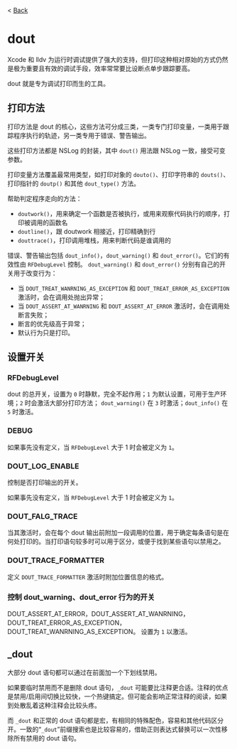 < [Back](../Readme.md)

dout
=======
Xcode 和 lldv 为运行时调试提供了强大的支持，但打印这种相对原始的方式仍然是极为重要且有效的调试手段，效率常常要比设断点单步跟踪要高。

dout 就是专为调试打印而生的工具。

打印方法
----------
打印方法是 dout 的核心，这些方法可分成三类，一类专门打印变量，一类用于跟踪程序执行的轨迹，另一类专用于错误、警告输出。

这些打印方法都是 NSLog 的封装，其中 `dout()` 用法跟 NSLog 一致，接受可变参数。

打印变量方法覆盖最常用类型，如打印对象的 `douto()`、打印字符串的 `douts()`、打印指针的 `doutp()` 和其他 `dout_type()` 方法。

帮助判定程序走向的方法：

* `doutwork()`，用来确定一个函数是否被执行，或用来观察代码执行的顺序，打印被调用的函数名
* `doutline()`，跟 doutwork 相接近，打印精确到行
* `douttrace()`，打印调用堆栈，用来判断代码是谁调用的

错误、警告输出包括 `dout_info()`，`dout_warning()` 和 `dout_error()`。它们的有效性由 `RFDebugLevel` 控制。
`dout_warning()` 和 `dout_error()` 分别有自己的开关用于改变行为：

* 当 `DOUT_TREAT_WANRNING_AS_EXCEPTION` 和 `DOUT_TREAT_ERROR_AS_EXCEPTION` 激活时，会在调用处抛出异常；
* 当 `DOUT_ASSERT_AT_WANRNING` 和 `DOUT_ASSERT_AT_ERROR` 激活时，会在调用处断言失败；
* 断言的优先级高于异常；
* 默认行为只是打印。

设置开关
----------
### RFDebugLevel
dout 的总开关，设置为 `0` 时静默，完全不起作用；`1` 为默认设置，可用于生产环境；`2` 时会激活大部分打印方法； `dout_warning()` 在 `3` 时激活；`dout_info()` 在 `5` 时激活。

### DEBUG
如果事先没有定义，当 `RFDebugLevel` 大于 1 时会被定义为 `1`。

### DOUT_LOG_ENABLE
控制是否打印输出的开关。

如果事先没有定义，当 `RFDebugLevel` 大于 1 时会被定义为 `1`。

### DOUT_FALG_TRACE
当其激活时，会在每个 dout 输出前附加一段调用的位置，用于确定每条语句是在何处打印的。当打印语句较多时可以用于区分，或便于找到某些语句以禁用之。

### DOUT_TRACE_FORMATTER
定义 `DOUT_TRACE_FORMATTER` 激活时附加位置信息的格式。

### 控制 dout_warning、dout_error 行为的开关
DOUT_ASSERT_AT_ERROR，DOUT_ASSERT_AT_WANRNING，DOUT_TREAT_ERROR_AS_EXCEPTION，
DOUT_TREAT_WANRNING_AS_EXCEPTION。
设置为 `1` 以激活。

_dout
------------
大部分 dout 语句都可以通过在前面加一个下划线禁用。

如果要临时禁用而不是删除 dout 语句，`_dout` 可能要比注释更合适。注释的优点是禁用/启用间切换比较快，一个热键搞定。但可能会影响正常注释的阅读，如果到处散乱着这种注释会比较头疼。

而 `_dout` 和正常的 dout 语句都是宏，有相同的特殊配色，容易和其他代码区分开。一致的“`_dout`”前缀搜索也是比较容易的，借助正则表达式替换可以一次性移除所有禁用的 dout 语句。